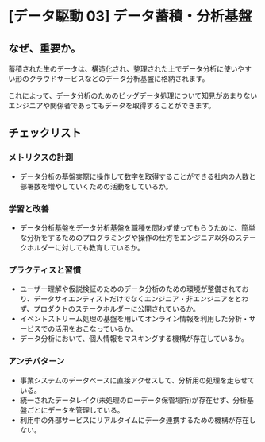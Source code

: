 
# [データ駆動 03] データ蓄積・分析基盤 

## なぜ、重要か。
蓄積された生のデータは、構造化され、整理された上でデータ分析に使いやすい形のクラウドサービスなどのデータ分析基盤に格納されます。

これによって、データ分析のためのビッグデータ処理について知見があまりないエンジニアや関係者であってもデータを取得することができます。

## チェックリスト 

### メトリクスの計測
+ データ分析の基盤実際に操作して数字を取得することができる社内の人数と部署数を増やしていくための活動をしているか。

### 学習と改善
+ データ分析基盤をデータ分析基盤を職種を問わず使ってもらうために、簡単な分析をするためのプログラミングや操作の仕方をエンジニア以外のステークホルダーに対しても教育しているか。

### プラクティスと習慣
+ ユーザー理解や仮説検証のためのデータ分析のための環境が整備されており、データサイエンティストだけでなくエンジニア・非エンジニアをとわず、プロダクトのステークホルダーに公開されているか。
+ イベントストリーム処理の基盤を用いてオンライン情報を利用した分析・サービスでの活用をおこなっているか。
+ データ分析において、個人情報をマスキングする機構が存在しているか。

### アンチパターン
+ 事業システムのデータベースに直接アクセスして、分析用の処理を走らせている。
+ 統一されたデータレイク(未処理のローデータ保管場所)が存在せず、分析基盤ごとにデータを管理している。
+ 利用中の外部サービスにリアルタイムにデータ連携するための機構が存在しない。
            